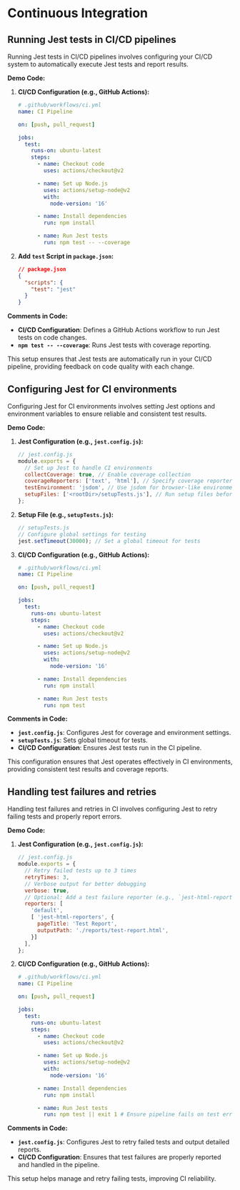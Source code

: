 # Continuous Integration

## Running Jest tests in CI/CD pipelines

Running Jest tests in CI/CD pipelines involves configuring your CI/CD system to automatically execute Jest tests and report results.

**Demo Code:**

1. **CI/CD Configuration (e.g., GitHub Actions):**
   ```yaml
   # .github/workflows/ci.yml
   name: CI Pipeline
   
   on: [push, pull_request]
   
   jobs:
     test:
       runs-on: ubuntu-latest
       steps:
         - name: Checkout code
           uses: actions/checkout@v2
   
         - name: Set up Node.js
           uses: actions/setup-node@v2
           with:
             node-version: '16'
   
         - name: Install dependencies
           run: npm install
   
         - name: Run Jest tests
           run: npm test -- --coverage
   ```

2. **Add `test` Script in `package.json`:**
   ```json
   // package.json
   {
     "scripts": {
       "test": "jest"
     }
   }
   ```

**Comments in Code:**
- **CI/CD Configuration**: Defines a GitHub Actions workflow to run Jest tests on code changes.
- **`npm test -- --coverage`**: Runs Jest tests with coverage reporting.

This setup ensures that Jest tests are automatically run in your CI/CD pipeline, providing feedback on code quality with each change.



## Configuring Jest for CI environments

Configuring Jest for CI environments involves setting Jest options and environment variables to ensure reliable and consistent test results.

**Demo Code:**

1. **Jest Configuration (e.g., `jest.config.js`):**
   ```js
   // jest.config.js
   module.exports = {
     // Set up Jest to handle CI environments
     collectCoverage: true, // Enable coverage collection
     coverageReporters: ['text', 'html'], // Specify coverage reporters
     testEnvironment: 'jsdom', // Use jsdom for browser-like environment
     setupFiles: ['<rootDir>/setupTests.js'], // Run setup files before tests
   };
   ```

2. **Setup File (e.g., `setupTests.js`):**
   ```js
   // setupTests.js
   // Configure global settings for testing
   jest.setTimeout(30000); // Set a global timeout for tests
   ```

3. **CI/CD Configuration (e.g., GitHub Actions):**
   ```yaml
   # .github/workflows/ci.yml
   name: CI Pipeline
   
   on: [push, pull_request]
   
   jobs:
     test:
       runs-on: ubuntu-latest
       steps:
         - name: Checkout code
           uses: actions/checkout@v2
   
         - name: Set up Node.js
           uses: actions/setup-node@v2
           with:
             node-version: '16'
   
         - name: Install dependencies
           run: npm install
   
         - name: Run Jest tests
           run: npm test
   ```

**Comments in Code:**
- **`jest.config.js`**: Configures Jest for coverage and environment settings.
- **`setupTests.js`**: Sets global timeout for tests.
- **CI/CD Configuration**: Ensures Jest tests run in the CI pipeline.

This configuration ensures that Jest operates effectively in CI environments, providing consistent test results and coverage reports.



## Handling test failures and retries

Handling test failures and retries in CI involves configuring Jest to retry failing tests and properly report errors.

**Demo Code:**

1. **Jest Configuration (e.g., `jest.config.js`):**
   ```js
   // jest.config.js
   module.exports = {
     // Retry failed tests up to 3 times
     retryTimes: 3,
     // Verbose output for better debugging
     verbose: true,
     // Optional: Add a test failure reporter (e.g., `jest-html-reporters`)
     reporters: [
       'default',
       [ 'jest-html-reporters', {
         pageTitle: 'Test Report',
         outputPath: './reports/test-report.html',
       }]
     ],
   };
   ```

2. **CI/CD Configuration (e.g., GitHub Actions):**
   ```yaml
   # .github/workflows/ci.yml
   name: CI Pipeline
   
   on: [push, pull_request]
   
   jobs:
     test:
       runs-on: ubuntu-latest
       steps:
         - name: Checkout code
           uses: actions/checkout@v2
   
         - name: Set up Node.js
           uses: actions/setup-node@v2
           with:
             node-version: '16'
   
         - name: Install dependencies
           run: npm install
   
         - name: Run Jest tests
           run: npm test || exit 1 # Ensure pipeline fails on test errors
   ```

**Comments in Code:**
- **`jest.config.js`**: Configures Jest to retry failed tests and output detailed reports.
- **CI/CD Configuration**: Ensures that test failures are properly reported and handled in the pipeline.

This setup helps manage and retry failing tests, improving CI reliability.